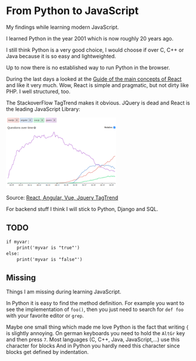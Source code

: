 # From Python to JavaScript

My findings while learning modern JavaScript.

I learned Python in the year 2001 which is now roughly 20 years ago.

I still think Python is a very good choice, I would choose if over C, C++ or Java because it is so easy and lightweighted.

Up to now there is no established way to run Python in the browser.

During the last days a looked at the [Guide of the main concepts of React](https://reactjs.org/docs/hello-world.html) and like it very much. Wow, React is simple and pragmatic, but not dirty like PHP. I  well structured, too. 

The StackoverFlow TagTrend makes it obvious. JQuery is dead and React is the leading JavaScript Library:

<img src="react-angular-vue-jquery-2020.png" width="300">

Source: [React, Angular, Vue, Jquery TagTrend](http://sotagtrends.com/?tags=reactjs+angular+vue.js)

For backend stuff I think I will stick to Python, Django and SQL.

## TODO

```
if myvar:
    print('myvar is "true"')
else:
    print('myvar is "false"')
```



## Missing

Things I am missing during learning JavaScript.

In Python it is easy to find the method definition. For example you want to see the implementation of `foo()`, then you
just need to search for `def foo` with your favorite editor or `grep`.

Maybe one small thing which made me love Python is the fact that writing `{` is slightly annoying. On german keyboards you need to hold the `AltGr` key and then press `7`. Most languages (C, C++, Java, JavaScript,...) use this character for blocks And in Python you hardly need this character since blocks get defined by indentation. 



